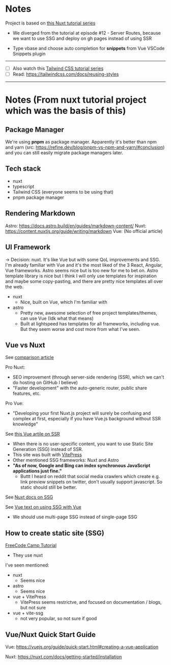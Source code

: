 # Notes

Project is based on [this Nuxt tutorial series](https://www.youtube.com/watch?v=ovJfnoqUBk8&list=PL4cUxeGkcC9haQlqdCQyYmL_27TesCGPC&index=3)
- We diverged from the tutorial at episode #12 - Server Routes, because we want to use SSG and deploy on gh pages instead of using SSR

- Type vbase and choose auto completion for **snippets** from Vue VSCode Snippets plugin

---

- [ ] Also watch this [Tailwind CSS tutorial series](https://www.youtube.com/watch?v=bxmDnn7lrnk&list=PL4cUxeGkcC9gpXORlEHjc5bgnIi5HEGhw&index=1)
- [ ] Read: https://tailwindcss.com/docs/reusing-styles

---

# Notes (From nuxt tutorial project which was the basis of this)

## Package Manager
We're using **pnpm** as package manager. Apparently it's better than npm and yarn (src: https://refine.dev/blog/pnpm-vs-npm-and-yarn/#conclusion) and you can still easily migrate package managers later. 

## Tech stack

- nuxt
- typescript
- Tailwind CSS (everyone seems to be using that)
- pnpm package manager

## Rendering Markdown

Astro: https://docs.astro.build/en/guides/markdown-content/
Nuxt: https://content.nuxtjs.org/guide/writing/markdown
Vue: (No official article)

## UI Framework

-> Decision: nuxt. It's like Vue but with some QoL improvements and SSG. I'm already familiar with Vue and it's the most liked of the 3 React, Angular, Vue frameworks. Astro seems nice but is too new for me to bet on. Astro template library is nice but I think I will only use templates for inspiration and maybe some copy-pasting, and there are pretty nice templates all over the web.

- nuxt
  - Nice, built on Vue, which I'm familiar with
- astro
  - Pretty new, awesome selection of free project templates/themes, can use Vue (Idk what that means)
  - Built at lightspeed has templates for all frameworks, including vue. But they seem worse and cost more from what I've seen. 

## Vue vs Nuxt

See [comparison article](https://www.bornfight.com/blog/nuxt-js-over-vue-js-when-should-you-use-it-and-why/?utm_source=Medium&utm_medium=social&utm_campaign=blog_b_2020&utm_term=svjetlicic_Nuxt.jsOverVue.js)

Pro Nuxt:
- SEO improvement (through server-side rendering (SSR), which we can't do hosting on GitHub I believe)
- "Faster development" with the auto-generic router, public share features, etc.

Pro Vue:
- "Developing your first Nuxt.js project will surely be confusing and complex at first, especially if you have Vue.js background without SSR knowledge"

See [this Vue artile on SSR](https://vuejs.org/guide/scaling-up/ssr.html#cross-request-state-pollution)
- When there is no user-specific content, you want to use Static Site Generation (SSG) instead of SSR. 
- This site was built with [VitePress](https://vitepress.dev/)
- Other mentioned SSG frameworks: Nuxt and Astro
- **"As of now, Google and Bing can index synchronous JavaScript applications just fine."**
  - Buttt I heard on reddit that social media crawlers which create e.g. link preview snippets on twitter, don't usually support javascript. So static should still be better.

See [Nuxt docs on SSG](https://v2.nuxt.com/docs/concepts/static-site-generation/)

See [Vue text on using SSG with Vue](https://vuejs.org/guide/extras/ways-of-using-vue.html#jamstack-ssg)
- We should use multi-page SSG instead of single-page SSG

## How to create static site (SSG)

[FreeCode Camp Tutorial](https://www.freecodecamp.org/news/how-to-generate-a-static-website-with-vue-js-in-no-time-e74e7073b7b8/)
- They use nuxt

I've seen mentioned:
- nuxt
  - Seems nice
- astro
  - Seems nice
- vue + VitePress
  - VitePress seems restrictve, and focused on documentation / blogs, but not sure
- vue + vite-ssg 
  - not very popular, so not sure if good

## Vue/Nuxt Quick Start Guide

Vue: https://vuejs.org/guide/quick-start.html#creating-a-vue-application

Nuxt: https://nuxt.com/docs/getting-started/installation